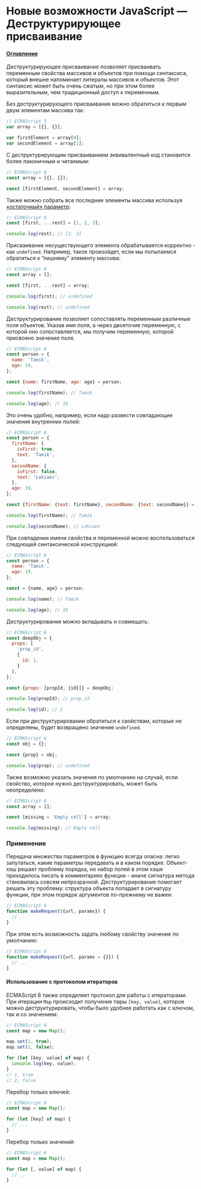 # Новые возможности JavaScript — Деструктурирующее присваивание

#### [Оглавление](../../../CONTENTS.md)

Деструктурирующее присваивание позволяет присваивать переменным свойства
массивов и объектов при помощи синтаксиса, который внешне напоминает литералы
массивов и объектов. Этот синтаксис может быть очень сжатым, но при этом более
выразительным, чем традиционный доступ к переменным.

Без деструктурирующего присваивания можно обратиться к первым двум элементам
массива так:

```javascript
// ECMAScript 5
var array = [{}, {}];

var firstElement = array[0];
var secondElement = array[1];
```

С деструктурирующим присваиванием эквивалентный код становится более лаконичным и
читаемым:

```javascript
// ECMAScript 6
const array = [{}, {}];

const [firstElement, secondElement] = array;
```

Также можно собрать все последние элементы массива используя [&laquo;остаточный&raquo; параметр](../fn-parameters/README.md):

```javascript
// ECMAScript 6
const [first, ...rest] = [1, 2, 3];

console.log(rest); // [2, 3]
```

Присваивание несуществующего элемента обрабатывается корректно - как `undefined`. Например,
такое произойдет, если мы попытаемся обратиться к “лишнему” элементу массива:

```javascript
// ECMAScript 6
const array = [];

const [first, ...rest] = array;

console.log(first); // undefined

console.log(rest); // undefined
```

Деструктурирование позволяет сопоставлять переменным различные поля объектов.
Указав имя поля, а через двоеточие переменную, с которой оно сопоставляется,
мы получим переменную, которой присвоено значение поля.

```javascript
// ECMAScript 6
const person = {
  name: 'Tamik',
  age: 19,
};

const {name: firstName, age: age} = person;

console.log(firstName); // Tamik

console.log(age); // 19
```

Это очень удобно, например, если надо развести совпадающие значения внутренних полей:

```javascript
// ECMAScript 6
const person = {
  firstName: {
    isFirst: true,
    text: 'Tamik',
  },
  secondName: {
    isFirst: false,
    text: 'Lokiaev',
  },
  age: 19,
};

const {firstName: {text: firstName}, secondName: {text: secondName}} = person;

console.log(firstName); // Tamik

console.log(secondName); // Lokiaev
```

При совпадении имени свойства и переменной можно воспользоваться следующей синтаксической
конструкцией:

```javascript
// ECMAScript 6
const person = {
  name: 'Tamik',
  age: 19,
};

const = {name, age} = person;

console.log(name); // Tamik

console.log(age); // 19
```

Деструктурирование можно вкладывать и совмещать:

```javascript
// ECMAScript 6
const deepObj = {
  props: [
    'prop_id',
    {
      id: 1,
    }
  ],
};

const {props: [propId, {id}]} = deepObj;

console.log(propId); // prop_id

console.log(id); // 1
```

Если при деструктурировании обратиться к свойствам, которые не определены, будет
возвращено значение `undefined`.

```javascript
// ECMAScript 6
const obj = {};

const {prop} = obj;

console.log(prop); // undefined
```

Также возможно указать значения по умолчанию на случай, если свойство, которое
нужно деструктурировать, может быть неопределено:

```javascript
// ECMAScript 6
const array = [];

const [missing = 'Empty cell'] = array;

console.log(missing); // Empty cell
```

### Применение

Передача множества параметров в функцию всегда опасна: легко запутаться, какие
параметры передавать и в каком порядке. Объект-хэш решает проблему порядка, но
набор полей в этом хэше приходилось писать в комментариях функции - иначе сигнатура
метода становилась совсем непрозрачной. Деструктурирование помогает решать эту
проблему: структура объекта попадает в сигнатуру функции, при этом порядок
аргументов по-прежнему не важен:

```javascript
// ECMAScript 6
function makeRequest({url, params}) {
  // ...
}
```

При этом есть возможность задать любому свойству значение по умолчанию:

```javascript
// ECMAScript 6
function makeRequest({url, params = {}}) {
  // ...
}
```

#### Использование с протоколом итераторов

ECMAScript 6 также определяет протокол для работы с итераторами. При итерации `Map`
происходит получение пары `[key, value]`, которое можно деструктурировать, чтобы было
удобнее работать как с ключом, так и со значением:

```javascript
// ECMAScript 6
const map = new Map();

map.set(1, true);
map.set(2, false);

for (let [key, value] of map) {
  console.log(key, value);
}
// 1, true
// 2, false
```

Перебор только ключей:

```javascript
// ECMAScript 6
const map = new Map();

for (let [key] of map) {
  // ...
}
```

Перебор только значений:

```javascript
// ECMAScript 6
const map = new Map();

for (let [, value] of map) {
  // ...
}
```
